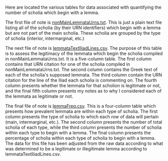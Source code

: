 Here are located the various tables for data associated with quantifying the number of scholia which begin with a lemma.

The first file of note is [nonMainLemmataUrns.txt](https://github.com/cjschu17/Thesis2016-2017/blob/master/Appendix/Chapter/Data/LemmataData/nonMainLemmataUrns.txt). This is just a plain text file listing all of the scholia (by their URN identifiers) which begin with a lemma but are not part of the main scholia. These scholia are grouped by the type of scholia (interior, intermarginal, etc.)

The next file of note is [lemmataTextIliadLines.csv](https://github.com/cjschu17/Thesis2016-2017/blob/master/Appendix/Chapters3%264/Data/LemmataData/lemmataTextIliadLines.csv). The purpose of this table is to assess the legitimacy of the lemmata which begin the scholia compiled in nonMainLemmataUrns.txt. It is a five-column table. The first column contains that URN citation for one of the scholia compiled in nonMainLemmataUrns.txt. The second column contains the Greek text of each of the scholia's supposed lemmata. The third column contain the URN citation for the line of the Iliad each scholia is commenting on. The fourth column presents whether the lemmata for that scholion is legitimate or not, and the final fifth column presents my notes as to why I considered each of the lemmata as legitimate or not.

The final file of note is [lemmaFreq.csv](https://github.com/cjschu17/Thesis2016-2017/blob/master/Appendix/Chapters3%264/Data/LemmataData/lemmaFreq.csv). This is a four-column table which presents how prevalent lemmata are within each type of scholia. The first column presents the type of scholia to which each row of data will pertain (main, intermarginal, etc.). The second column presents the number of total scholia of each type, while the third column presents the number of scholia within each type to begin with a lemma. The final column presents the percentage of scholia within each type of scholia to begin with a lemma. The data for this file has been adjusted from the raw data according to what was determined to be a legitimate or illegitimate lemma according to lemmataTextIliadLines.csv.
